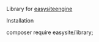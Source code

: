 Library for <a href ="https://github.com/igosprin/easysiteengine">easysiteengine</a>

Installation

composer require easysite/library;



